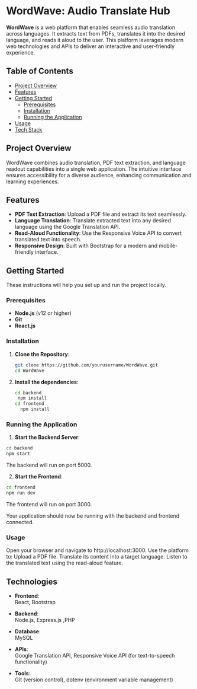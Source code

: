# WordWave: Audio Translate Hub

**WordWave** is a web platform that enables seamless audio translation across languages. It extracts text from PDFs, translates it into the desired language, and reads it aloud to the user. This platform leverages modern web technologies and APIs to deliver an interactive and user-friendly experience.

## Table of Contents

- [Project Overview](#project-overview)
- [Features](#features)
- [Getting Started](#getting-started)
  - [Prerequisites](#prerequisites)
  - [Installation](#installation)
  - [Running the Application](#running-the-application)
- [Usage](#usage)
- [Tech Stack](#tech-stack)

## Project Overview

WordWave combines audio translation, PDF text extraction, and language readout capabilities into a single web application. The intuitive interface ensures accessibility for a diverse audience, enhancing communication and learning experiences.

## Features

- **PDF Text Extraction**: Upload a PDF file and extract its text seamlessly.
- **Language Translation**: Translate extracted text into any desired language using the Google Translation API.
- **Read-Aloud Functionality**: Use the Responsive Voice API to convert translated text into speech.
- **Responsive Design**: Built with Bootstrap for a modern and mobile-friendly interface.

## Getting Started

These instructions will help you set up and run the project locally.

### Prerequisites

- **Node.js** (v12 or higher)
- **Git**
- **React.js**

### Installation

1. **Clone the Repository**:
   ```bash
   git clone https://github.com/yourusername/WordWave.git
   cd WordWave
2. **Install the dependencies**:
   ```bash
   cd backend
    npm install
   cd frontend
     npm install
   
### Running the Application
1.  **Start the Backend Server**:
```bash
cd backend
npm start
```
The backend will run on port 5000.

2.  **Start the Frontend**:

```bash
cd frontend
npm run dev
```
The frontend will run on port 3000.

Your application should now be running with the backend and frontend connected.

### Usage

Open your browser and navigate to http://localhost:3000.
Use the platform to:
Upload a PDF file.
Translate its content into a target language.
Listen to the translated text using the read-aloud feature.

## Technologies

- **Frontend**:  
  React, Bootstrap 

- **Backend**:  
  Node.js, Express.js ,PHP

- **Database**:  
  MySQL

- **APIs**:  
  Google Translation API, Responsive Voice API (for text-to-speech functionality)  

- **Tools**:  
  Git (version control), dotenv (environment variable management)  
